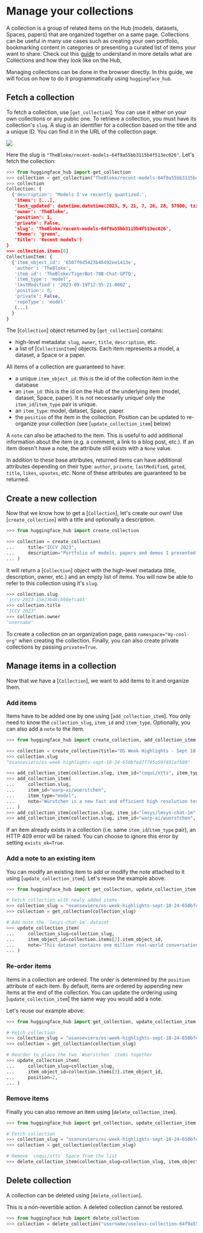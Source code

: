 <!--⚠️ Note that this file is in Markdown but contain specific syntax for our doc-builder (similar to MDX) that may not be
rendered properly in your Markdown viewer.
-->

# Manage your collections

A collection is a group of related items on the Hub (models, datasets, Spaces, papers) that are organized together on a same page. Collections can be useful in many use cases such as creating your own portfolio, bookmarking content in categories or presenting a curated list of items your want to share. Check out this [guide](https://huggingface.co/docs/hub/collections) to understand in more details what are Collections and how they look like on the Hub,

Managing collections can be done in the browser directly. In this guide, we will focus on how to do it programmatically using `huggingface_hub`.

## Fetch a collection

To fetch a collection, use [`get_collection`]. You can use it either on your own collections or any public one. To retrieve a collection, you must have its collection's `slug`. A slug is an identifier for a collection based on the title and a unique ID. You can find it in the URL of the collection page.

<div class="flex justify-center">
    <img src="https://huggingface.co/datasets/huggingface/documentation-images/resolve/main/hfh_collection_slug.png"/>
</div>

Here the slug is `"TheBloke/recent-models-64f9a55bb3115b4f513ec026"`. Let's fetch the collection:

```py
>>> from huggingface_hub import get_collection
>>> collection = get_collection("TheBloke/recent-models-64f9a55bb3115b4f513ec026")
>>> collection
Collection: { 
  {'description': "Models I've recently quantized.',
   'items': [...],
   'last_updated': datetime.datetime(2023, 9, 21, 7, 26, 28, 57000, tzinfo=datetime.timezone.utc),
   'owner': 'TheBloke',
   'position': 1,
   'private': False,
   'slug': 'TheBloke/recent-models-64f9a55bb3115b4f513ec026',
   'theme': 'green',
   'title': 'Recent models'}
}
>>> collection.items[0]
CollectionItem: { 
  {'item_object_id': '6507f6d5423b46492ee1413e',
   'author': 'TheBloke',
   'item_id': 'TheBloke/TigerBot-70B-Chat-GPTQ',
   'item_type': 'model',
   'lastModified': '2023-09-19T12:55:21.000Z',
   'position': 0,
   'private': False,
   'repoType': 'model'
   (...)
  }
}
```

The [`Collection`] object returned by [`get_collection`] contains:
- high-level metadata: `slug`, `owner`, `title`, `description`, etc.
- a list of [`CollectionItem`] objects. Each item represents a model, a dataset, a Space or a paper.

All items of a collection are guaranteed to have:
- a unique `item_object_id`: this is the id of the collection item in the database
- an `item_id`: this is the id on the Hub of the underlying item (model, dataset, Space, paper). It is not necessarily unique! only the `item_id`/`item_type` pair is unique.
- an `item_type`: model, dataset, Space, paper.
- the `position` of the item in the collection. Position can be updated to re-organize your collection (see [`update_collection_item`] below)

A `note` can also be attached to the item. This is useful to add additional information about the item (e.g. a comment, a link to a blog post, etc.). If an item doesn't have a note, the attribute still exists with a `None` value.

In addition to these base attributes, returned items can have additional attributes depending on their type: `author`, `private`, `lastModified`, `gated`, `title`, `likes`, `upvotes`, etc. None of these attributes are guaranteed to be returned.

## Create a new collection

Now that we know how to get a [`Collection`], let's create our own! Use [`create_collection`] with a title and optionally a description.

```py
>>> from huggingface_hub import create_collection

>>> collection = create_collection(
...     title="ICCV 2023",
...     description="Portfolio of models, papers and demos I presented at ICCV 2023",
... )
```

It will return a [`Collection`] object with the high-level metadata (title, description, owner, etc.) and an empty list of items. You will now be able to refer to this collection using it's `slug`.

```py
>>> collection.slug
'iccv-2023-15e23b46cb98efca45'
>>> collection.title
"ICCV 2023"
>>> collection.owner
"username"
```

To create a collection on an organization page, pass `namespace="my-cool-org"` when creating the collection. Finally, you can also create private collections by passing `private=True`.

## Manage items in a collection

Now that we have a [`Collection`], we want to add items to it and organize them.

### Add items

Items have to be added one by one using [`add_collection_item`]. You only need to know the `collection_slug`, `item_id` and `item_type`. Optionally, you can also add a `note` to the item.

```py
>>> from huggingface_hub import create_collection, add_collection_item

>>> collection = create_collection(title="OS Week Highlights - Sept 18 - 24", namespace="osanseviero")
>>> collection.slug
"osanseviero/os-week-highlights-sept-18-24-650bfed7f795a59f491afb80"

>>> add_collection_item(collection.slug, item_id="coqui/xtts", item_type="space")
>>> add_collection_item(
...     collection.slug,
...     item_id="warp-ai/wuerstchen",
...     item_type="model",
...     note="Würstchen is a new fast and efficient high resolution text-to-image architecture and model"
... )
>>> add_collection_item(collection.slug, item_id="lmsys/lmsys-chat-1m", item_type="dataset")
>>> add_collection_item(collection.slug, item_id="warp-ai/wuerstchen", item_type="space") # same item_id, different item_type
```

If an item already exists in a collection (i.e. same `item_id`/`item_type` pair), an HTTP 409 error will be raised. You can choose to ignore this error by setting `exists_ok=True`.

### Add a note to an existing item

You can modify an existing item to add or modify the note attached to it using [`update_collection_item`]. Let's reuse the example above:

```py
>>> from huggingface_hub import get_collection, update_collection_item

# Fetch collection with newly added items
>>> collection_slug = "osanseviero/os-week-highlights-sept-18-24-650bfed7f795a59f491afb80"
>>> collection = get_collection(collection_slug)

# Add note the `lmsys-chat-1m` dataset
>>> update_collection_item(
...     collection_slug=collection_slug,
...     item_object_id=collection.items[2].item_object_id,
...     note="This dataset contains one million real-world conversations with 25 state-of-the-art LLMs.",
... )
```

### Re-order items

Items in a collection are ordered. The order is determined by the `position` attribute of each item. By default, items are ordered by appending new items at the end of the collection. You can update the ordering using [`update_collection_item`] the same way you would add a note.

Let's reuse our example above:

```py
>>> from huggingface_hub import get_collection, update_collection_item

# Fetch collection
>>> collection_slug = "osanseviero/os-week-highlights-sept-18-24-650bfed7f795a59f491afb80"
>>> collection = get_collection(collection_slug)

# Reorder to place the two `Wuerstchen` items together
>>> update_collection_item(
...     collection_slug=collection_slug,
...     item_object_id=collection.items[3].item_object_id,
...     position=2,
... )
```

### Remove items

Finally you can also remove an item using [`delete_collection_item`].

```py
>>> from huggingface_hub import get_collection, update_collection_item

# Fetch collection
>>> collection_slug = "osanseviero/os-week-highlights-sept-18-24-650bfed7f795a59f491afb80"
>>> collection = get_collection(collection_slug)

# Remove `coqui/xtts` Space from the list
>>> delete_collection_item(collection_slug=collection_slug, item_object_id=collection.items[0].item_object_id)
```

## Delete collection

A collection can be deleted using [`delete_collection`].

<Tip warning={true}>

This is a non-revertible action. A deleted collection cannot be restored.

</Tip>

```py
>>> from huggingface_hub import delete_collection
>>> collection = delete_collection("username/useless-collection-64f9a55bb3115b4f513ec026", missing_ok=True)
```